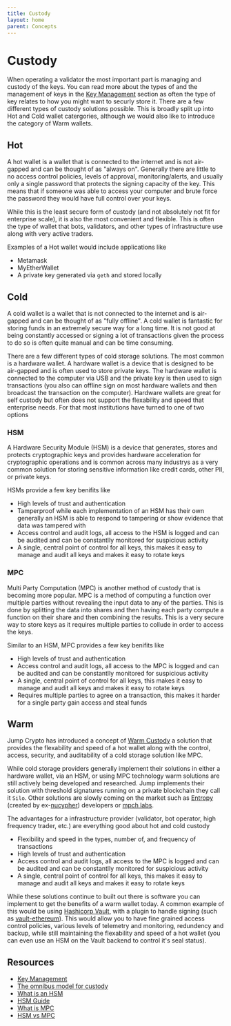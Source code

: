 ```yaml
---
title: Custody
layout: home
parent: Concepts
---
```


# Custody 
When operating a validator the most important part is managing and custody of the keys. You can read more about the types of and the management of keys in the [Key Management](Key%20Management.md) section as often the type of key relates to how you might want to securly store it. There are a few different types of custody solutions possible. This is broadly split up into Hot and Cold wallet catergories, although we would also like to introduce the category of Warm wallets. 

## Hot 
A hot wallet is a wallet that is connected to the internet and is not air-gapped and can be thought of as "always on". Generally there are little to no access control policies, levels of approval, monitoring/alerts, and usually only a single password that protects the signing capacity of the key. This means that if someone was able to access your computer and brute force the password they would have full control over your keys. 

While this is the least secure form of custody (and not absolutely not fit for enterprise scale), it is also the most convenient and flexible. This is often the type of wallet that bots, validators, and other types of infrastructure use along with very active traders. 

Examples of a Hot wallet would include applications like
- Metamask
- MyEtherWallet
- A private key generated via `geth` and stored locally

## Cold 
A cold wallet is a wallet that is not connected to the internet and is air-gapped and can be thought of as "fully offline". A cold wallet is fantastic for storing funds in an extremely secure way for a long time. It is not good at being constantly accessed or signing a lot of transactions given the process to do so is often quite manual and can be time consuming. 

There are a few different types of cold storage solutions. The most common is a hardware wallet. A hardware wallet is a device that is designed to be air-gapped and is often used to store private keys. The hardware wallet is connected to the computer via USB and the private key is then used to sign transactions (you also can offline sign on most hardware wallets and then broadcast the transaction on the computer). Hardware wallets are great for self custody but often does not support the flexability and speed that enterprise needs. For that most institutions have turned to one of two options

### HSM 
A Hardware Security Module (HSM) is a device that generates, stores and protects cryptographic keys and provides hardware acceleration for cryptographic operations and is common across many industrys as a very common solution for storing sensitive information like credit cards, other PII, or private keys. 

HSMs provide a few key benifits like 
- High levels of trust and authentication
- Tamperproof while each implementation of an HSM has their own generally an HSM is able to respond to tampering or show evidence that data was tampered with
- Access control and audit logs, all access to the HSM is logged and can be audited and can be constantlly monitored for suspicious activity
- A single, central point of control for all keys, this makes it easy to manage and audit all keys and makes it easy to rotate keys

### MPC
Multi Party Computation (MPC) is another method of custody that is becoming more popular. MPC is a method of computing a function over multiple parties without revealing the input data to any of the parties. This is done by splitting the data into shares and then having each party compute a function on their share and then combining the results. This is a very secure way to store keys as it requires multiple parties to collude in order to access the keys.

Similar to an HSM, MPC provides a few key benifits like
- High levels of trust and authentication
- Access control and audit logs, all access to the MPC is logged and can be audited and can be constantlly monitored for suspicious activity
- A single, central point of control for all keys, this makes it easy to manage and audit all keys and makes it easy to rotate keys
- Requires multiple parties to agree on a transaction, this makes it harder for a single party gain access and steal funds

## Warm
Jump Crypto has introduced a concept of [Warm Custody](https://jumpcrypto.com/custody-bft-policy-checking-threshold-signatures/) a solution that provides the flexability and speed of a hot wallet along with the control, access, security, and auditability of a cold storage solution like MPC. 

While cold storage providers generally implement their solutions in either a hardware wallet, via an HSM, or using MPC technology warm solutions are still actively being developed and researched. Jump implements their solution with threshold signatures running on a private blockchain they call it `Silo`. Other solutions are slowly coming on the market such as [Entropy](https://entropy.xyz/) (created by ex-[nucypher](https://www.nucypher.com/)) developers or [mpch labs](https://www.mpch.io/). 

The advantages for a infrastructure provider (validator, bot operator, high frequency trader, etc.) are everything good about hot and cold custody 
- Flexibility and speed in the types, number of, and frequency of transactions
- High levels of trust and authentication
- Access control and audit logs, all access to the MPC is logged and can be audited and can be constantlly monitored for suspicious activity
- A single, central point of control for all keys, this makes it easy to manage and audit all keys and makes it easy to rotate keys

While these solutions continue to built out there is software you can implement to get the benefits of a warm wallet today. A common example of this would be using [Hashicorp Vault](https://www.hashicorp.com/products/vault), with a plugin to handle signing (such as [vault-ethereum](https://github.com/immutability-io/vault-ethereum)). This would allow you to have fine grained access control policies, various levels of telemetry and monitoring, redundency and backup, while still maintaining the flexability and speed of a hot wallet (you can even use an HSM on the Vault backend to control it's seal status). 

## Resources 
- [Key Management](Key%20Management.md)
- [The omnibus model for custody](https://medium.com/@FidelityDigitalAssets/the-omnibus-model-for-custody-96b69710f92d)
- [What is an HSM](https://realsec.com/en/blog/what-is-a-hardware-security-module-hsm/)
- [HSM Guide](https://github.com/snowch/hsm-guide/blob/master/book.md)
- [What is MPC](https://www.fireblocks.com/what-is-mpc/)
- [HSM vs MPC](https://custody.bitpanda.com/insights-events/hsm-vs-mpc)